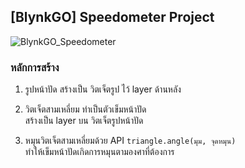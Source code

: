 ## [BlynkGO] Speedometer Project

![BlynkGO_Speedometer](https://github.com/BlynkGO/BlynkGO_Projects/blob/master/BlynkGO_Speedometer/BlynkGO_Speedometer.gif?raw=true) 

### หลักการสร้าง
1. รูปหน้าปัด สร้างเป็น วิตเจ็ตรูป ไว้ layer ด้านหลัง

2. วิตเจ็ตสามเหลี่ยม ทำเป็นตัวเข็มหน้าปัด  
สร้างเป็น layer บน วิตเจ็ตรูปหน้าปัด  

3. หมุนวิตเจ็ตสามเหลี่ยมด้วย API `triangle.angle(มุม, จุดหมุน)`  
ทำให้เข็มหน้าปัดเกิดการหมุนตามองศาที่ต้องการ
